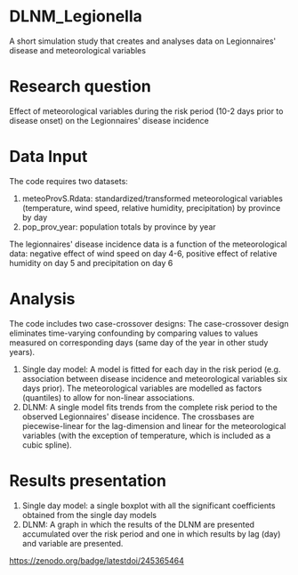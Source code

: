 # DLNM_Legionella
A short simulation study that creates and analyses data on Legionnaires' disease and meteorological variables

# Research question
Effect of meteorological variables during the risk period (10-2 days prior to disease onset) on the Legionnaires' disease incidence

# Data Input
The code requires two datasets:
1. meteoProvS.Rdata: standardized/transformed meteorological variables (temperature, wind speed, relative humidity, precipitation) by province by day
2. pop_prov_year: population totals by province by year 

The legionnaires' disease incidence data is a function of the meteorological data: negative effect of wind speed on day 4-6, positive effect of relative humidity on day 5 and precipitation on day 6

# Analysis
The code includes two case-crossover designs:
The case-crossover design eliminates time-varying confounding by comparing values to values measured on corresponding days (same day of the year in other study years).

1. Single day model: A model is fitted for each day in the risk period (e.g. association between disease incidence and meteorological variables six days prior). The meteorological variables are modelled as factors (quantiles) to allow for non-linear associations.
2. DLNM: A single model fits trends from the complete risk period to the observed Legionnaires' disease incidence. The crossbases are piecewise-linear for the lag-dimension and linear for the meteorological variables (with the exception of temperature, which is included as a cubic spline).

# Results presentation
1. Single day model: a single boxplot with all the significant coefficients obtained from the single day models
2. DLNM: A graph in which the results of the DLNM are presented accumulated over the risk period and one in which results by lag (day) and variable are presented. 

https://zenodo.org/badge/latestdoi/245365464

